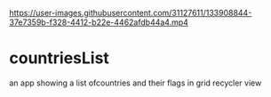 

https://user-images.githubusercontent.com/31127611/133908844-37e7359b-f328-4412-b22e-4462afdb44a4.mp4

# countriesList
an app showing a list ofcountries and their flags in grid recycler view
